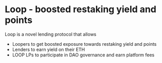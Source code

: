 # Loop - boosted restaking yield and points

Loop is a novel lending protocol that allows
- Loopers to get boosted exposure towards restaking yield and points
- Lenders to earn yield on their ETH
- LOOP LPs to participate in DAO governance and earn platform fees 
